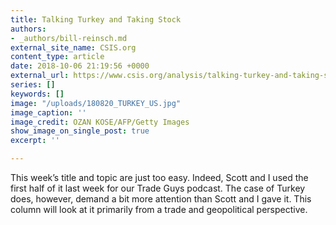 ```yaml
---
title: Talking Turkey and Taking Stock
authors:
- _authors/bill-reinsch.md
external_site_name: CSIS.org
content_type: article
date: 2018-10-06 21:19:56 +0000
external_url: https://www.csis.org/analysis/talking-turkey-and-taking-stock
series: []
keywords: []
image: "/uploads/180820_TURKEY_US.jpg"
image_caption: ''
image_credit: OZAN KOSE/AFP/Getty Images
show_image_on_single_post: true
excerpt: ''

---
```

This week’s title and topic are just too easy. Indeed, Scott and I used the first half of it last week for our Trade Guys podcast. The case of Turkey does, however, demand a bit more attention than Scott and I gave it. This column will look at it primarily from a trade and geopolitical perspective.